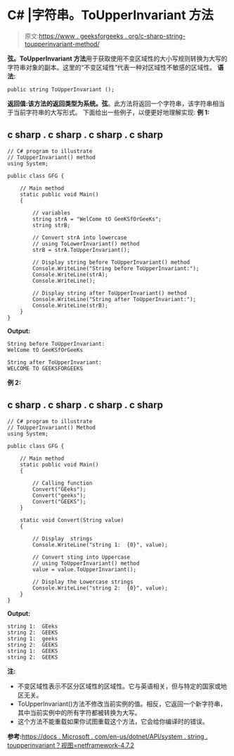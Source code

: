 # C# |字符串。ToUpperInvariant 方法

> 原文:[https://www . geeksforgeeks . org/c-sharp-string-toupperinvariant-method/](https://www.geeksforgeeks.org/c-sharp-string-toupperinvariant-method/)

**弦。ToUpperInvariant 方法**用于获取使用不变区域性的大小写规则转换为大写的字符串对象的副本。这里的“不变区域性”代表一种对区域性不敏感的区域性。
**语法:**

```
public string ToUpperInvariant ();
```

**返回值:**该方法的返回类型为**系统。弦**。此方法将返回一个字符串，该字符串相当于当前字符串的大写形式。
下面给出一些例子，以便更好地理解实现:
**例 1:**

## c sharp . c sharp . c sharp . c sharp

```
// C# program to illustrate
// ToUpperInvariant() method
using System;

public class GFG {

    // Main method
    static public void Main()
    {

        // variables
        string strA = "WelCome tO GeeKSfOrGeeKs";
        string strB;

        // Convert strA into lowercase
        // using ToLowerInvariant() method
        strB = strA.ToUpperInvariant();

        // Display string before ToUpperInvariant() method
        Console.WriteLine("String before ToUpperInvariant:");
        Console.WriteLine(strA);
        Console.WriteLine();

        // Display string after ToUpperInvariant() method
        Console.WriteLine("String after ToUpperInvariant:");
        Console.WriteLine(strB);
    }
}
```

**Output:** 

```
String before ToUpperInvariant:
WelCome tO GeeKSfOrGeeKs

String after ToUpperInvariant:
WELCOME TO GEEKSFORGEEKS
```

**例 2:**

## c sharp . c sharp . c sharp . c sharp

```
// C# program to illustrate
// ToUpperInvariant() Method
using System;

public class GFG {

    // Main method
    static public void Main()
    {

        // Calling function
        Convert("GEeks");
        Convert("geeks");
        Convert("GEEKS");
    }

    static void Convert(String value)
    {

        // Display  strings
        Console.WriteLine("string 1:  {0}", value);

        // Convert sting into Uppercase
        // using ToUpperInvariant() method
        value = value.ToUpperInvariant();

        // Display the Lowercase strings
        Console.WriteLine("string 2:  {0}", value);
    }
}
```

**Output:** 

```
string 1:  GEeks
string 2:  GEEKS
string 1:  geeks
string 2:  GEEKS
string 1:  GEEKS
string 2:  GEEKS
```

**注:**

*   不变区域性表示不区分区域性的区域性。它与英语相关，但与特定的国家或地区无关。
*   ToUpperInvariant()方法不修改当前实例的值。相反，它返回一个新字符串，其中当前实例中的所有字符都被转换为大写。
*   这个方法不能重载如果你试图重载这个方法，它会给你编译时的错误。

**参考:**[https://docs . Microsoft . com/en-us/dotnet/API/system . string . toupperinvariant？视图=netframework-4.7.2](https://docs.microsoft.com/en-us/dotnet/api/system.string.toupperinvariant?view=netframework-4.7.2)